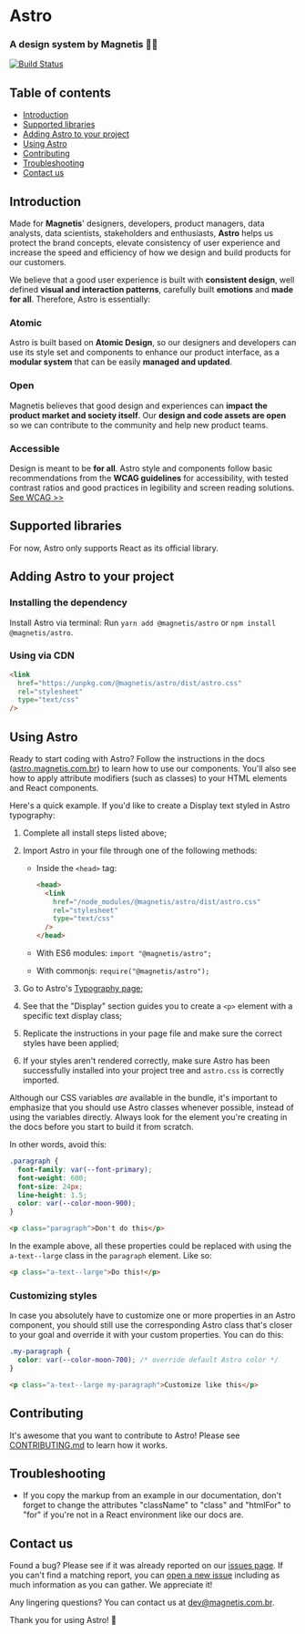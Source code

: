 # Astro

### A design system by Magnetis 👩‍🚀

[![Build Status](https://travis-ci.org/magnetis/astro.svg?branch=master)](https://travis-ci.org/magnetis/astro)

## Table of contents

- [Introduction](#introduction)
- [Supported libraries](#supported-libraries)
- [Adding Astro to your project](#adding-astro-to-your-project)
- [Using Astro](#using-astro)
- [Contributing](#contributing)
- [Troubleshooting](#troubleshooting)
- [Contact us](#contact-us)

## Introduction

Made for **Magnetis**' designers, developers, product managers, data analysts, data scientists, stakeholders and enthusiasts, **Astro** helps us protect the brand concepts, elevate consistency of user experience and increase the speed and efficiency of how we design and build products for our customers.

We believe that a good user experience is built with **consistent design**, well defined **visual and interaction patterns**, carefully built **emotions** and **made for all**.
Therefore, Astro is essentially:

### Atomic

Astro is built based on **Atomic Design**, so our designers and developers can use its style set and components to enhance our product interface, as a **modular system** that can be easily **managed and updated**.

### Open

Magnetis believes that good design and experiences can **impact the product market and society itself**. Our **design and code assets are open** so we can contribute to the community and help new product teams.

### Accessible

Design is meant to be **for all**. Astro style and components follow basic recommendations from the **WCAG guidelines** for accessibility, with tested contrast ratios and good practices in legibility and screen reading solutions.
[See WCAG >>](https://www.w3.org/TR/WCAG21/)

## Supported libraries

For now, Astro only supports React as its official library.

## Adding Astro to your project

### Installing the dependency

Install Astro via terminal:
Run `yarn add @magnetis/astro` or `npm install @magnetis/astro`.

### Using via CDN

```html
<link
  href="https://unpkg.com/@magnetis/astro/dist/astro.css"
  rel="stylesheet"
  type="text/css"
/>
```

## Using Astro

Ready to start coding with Astro? Follow the instructions in the docs ([astro.magnetis.com.br](https://astro.magnetis.com.br/)) to learn how to use our components. You'll also see how to apply attribute modifiers (such as classes) to your HTML elements and React components.

Here's a quick example. If you'd like to create a Display text styled in Astro typography:

1. Complete all install steps listed above;

2. Import Astro in your file through one of the following methods:

   - Inside the `<head>` tag:
     ```html
     <head>
       <link
         href="/node_modules/@magnetis/astro/dist/astro.css"
         rel="stylesheet"
         type="text/css"
       />
     </head>
     ```
   - With ES6 modules: `import "@magnetis/astro";`

   - With commonjs: `require("@magnetis/astro");`

3. Go to Astro's [Typography page](https://astro.magnetis.com.br/typography);

4. See that the "Display" section guides you to create a `<p>` element with a specific text display class;

5. Replicate the instructions in your page file and make sure the correct styles have been applied;

6. If your styles aren't rendered correctly, make sure Astro has been successfully installed into your project tree and `astro.css` is correctly imported.

Although our CSS variables _are_ available in the bundle, it's important to emphasize that you should use Astro classes whenever possible, instead of using the variables directly. Always look for the element you're creating in the docs before you start to build it from scratch.

In other words, avoid this:

```css
.paragraph {
  font-family: var(--font-primary);
  font-weight: 600;
  font-size: 24px;
  line-height: 1.5;
  color: var(--color-moon-900);
}
```

```html
<p class="paragraph">Don't do this</p>
```

In the example above, all these properties could be replaced with using the `a-text--large` class in the `paragraph` element. Like so:

```html
<p class="a-text--large">Do this!</p>
```

### Customizing styles

In case you absolutely have to customize one or more properties in an Astro component, you should still use the corresponding Astro class that's closer to your goal and override it with your custom properties. You can do this:

```css
.my-paragraph {
  color: var(--color-moon-700); /* override default Astro color */
}
```

```html
<p class="a-text--large my-paragraph">Customize like this</p>
```

## Contributing

It's awesome that you want to contribute to Astro! Please see [CONTRIBUTING.md](CONTRIBUTING.md) to learn how it works.

## Troubleshooting

- If you copy the markup from an example in our documentation, don't forget to change the attributes "className" to "class" and "htmlFor" to "for" if you're not in a React environment like our docs are.

## Contact us

Found a bug? Please see if it was already reported on our [issues page](https://github.com/magnetis/astro/issues). If you can't find a matching report, you can [open a new issue](https://github.com/magnetis/astro/issues/new) including as much information as you can gather. We appreciate it!

Any lingering questions? You can contact us at [dev@magnetis.com.br](mailto:dev@magnetis.com.br).

Thank you for using Astro! 🎉
